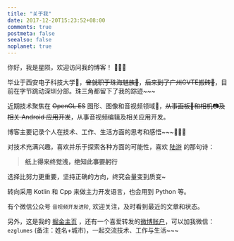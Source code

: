```yaml
---
title: "关于我"
date: 2017-12-20T15:23:52+08:00
comments: true
postmeta: false
seealso: false
noplanet: true
---
```


你好，我是星陨，欢迎访问我的博客！ 🎉🎉🎉

毕业于西安电子科技大学🏫，~~曾就职于珠海魅族📱~~，~~后来到了广州CVTE搬砖🍭~~，目前在字节跳动深圳分部。珠三角都留下了我的踪迹~~~

近期技术聚焦在 ~~OpenGL ES~~ 图形、图像和音视频领域💪，~~从事画板🎨和相机📷及相关 Android 应用开发~~，从事音视频编辑及相关应用开发。

博客主要记录个人在技术、工作、生活方面的思考和感悟~~~🤔🤔🤔

对技术充满兴趣，喜欢并乐于探索各种方面的可能性，喜欢 [陆游](https://baike.baidu.com/item/%E9%99%86%E6%B8%B8) 的那句诗：

> **纸上得来终觉浅，绝知此事要躬行**

选择比努力更重要，坚持正确的方向，终究会量变到质变~


转向采用 Kotlin 和 Cpp 来做主力开发语言，也会用到 Python 等。

有个微信公众号 `音视频开发进阶`, 欢迎关注，及时看到最近的文章和状态。 

另外，这是我的 [掘金主页](https://juejin.im/user/576f506a2e958a0078e5af0a) ，还有一个喜爱转发的[微博账户](https://www.weibo.com/u/3157458295)，可以加我微信： `ezglumes` (备注：姓名+城市)，一起交流技术、工作与生活~~~

